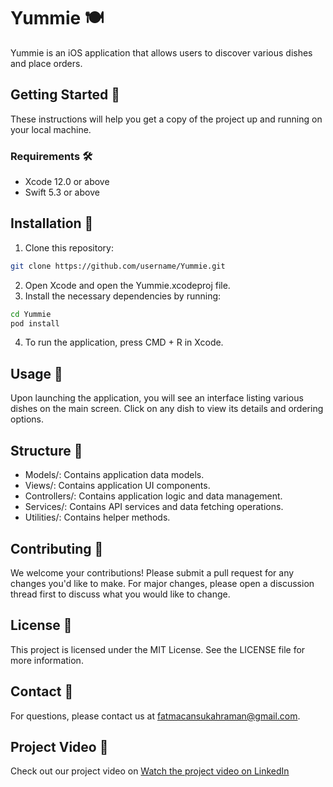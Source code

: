 # Yummie 🍽️

Yummie is an iOS application that allows users to discover various dishes and place orders.

## Getting Started 🚀

These instructions will help you get a copy of the project up and running on your local machine.

### Requirements 🛠️

- Xcode 12.0 or above
- Swift 5.3 or above

## Installation 🔧

1. Clone this repository:

```bash
git clone https://github.com/username/Yummie.git
```

2. Open Xcode and open the Yummie.xcodeproj file.
3.  Install the necessary dependencies by running:

```bash
cd Yummie
pod install
```

4. To run the application, press CMD + R in Xcode.

## Usage 📲

Upon launching the application, you will see an interface listing various dishes on the main screen. 
Click on any dish to view its details and ordering options.

## Structure 📂
 
- Models/: Contains application data models.
- Views/: Contains application UI components.
- Controllers/: Contains application logic and data management.
- Services/: Contains API services and data fetching operations.
- Utilities/: Contains helper methods.
  
## Contributing 🤝

We welcome your contributions! Please submit a pull request for any changes you'd like to make. For major changes, please open a discussion thread first to discuss what you would like to change.

## License 📄

This project is licensed under the MIT License. See the LICENSE file for more information.

## Contact 📧

For questions, please contact us at fatmacansukahraman@gmail.com.

## Project Video 🎥

Check out our project video on [Watch the project video on LinkedIn](https://www.linkedin.com/feed/update/urn:li:activity:7100414889814351873/)

